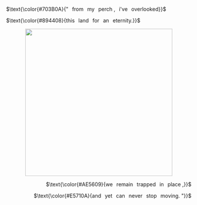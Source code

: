 <p align="left">
$\text{\color{#703B0A}{"⠀from⠀my⠀perch ,⠀i've⠀overlooked}}$
</p>
<p align="left">
$\text{\color{#894408}{this⠀land⠀for⠀an⠀eternity.}}$
</p>
<p align="center">
  <img src="https://file.garden/ZeZN8xo9KEiz9eZG/cmiygl" width="400">
</p>
<p align="right">
$\text{\color{#AE5609}{we⠀remain⠀trapped⠀in⠀place ,}}$
</p>
<p align="right">
$\text{\color{#E5710A}{and⠀yet⠀can⠀never⠀stop⠀moving. "}}$
</p>


